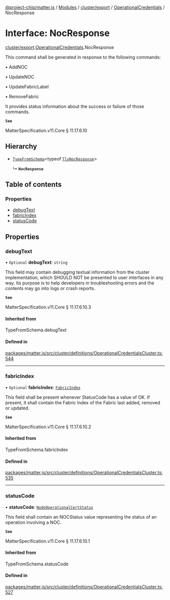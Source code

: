 [@project-chip/matter.js](../README.md) / [Modules](../modules.md) / [cluster/export](../modules/cluster_export.md) / [OperationalCredentials](../modules/cluster_export.OperationalCredentials.md) / NocResponse

# Interface: NocResponse

[cluster/export](../modules/cluster_export.md).[OperationalCredentials](../modules/cluster_export.OperationalCredentials.md).NocResponse

This command shall be generated in response to the following commands:

  • AddNOC

  • UpdateNOC

  • UpdateFabricLabel

  • RemoveFabric

It provides status information about the success or failure of those commands.

**`See`**

MatterSpecification.v11.Core § 11.17.6.10

## Hierarchy

- [`TypeFromSchema`](../modules/tlv_export.md#typefromschema)\<typeof [`TlvNocResponse`](../modules/cluster_export.OperationalCredentials.md#tlvnocresponse)\>

  ↳ **`NocResponse`**

## Table of contents

### Properties

- [debugText](cluster_export.OperationalCredentials.NocResponse.md#debugtext)
- [fabricIndex](cluster_export.OperationalCredentials.NocResponse.md#fabricindex)
- [statusCode](cluster_export.OperationalCredentials.NocResponse.md#statuscode)

## Properties

### debugText

• `Optional` **debugText**: `string`

This field may contain debugging textual information from the cluster implementation, which SHOULD NOT be
presented to user interfaces in any way. Its purpose is to help developers in troubleshooting errors and the
contents may go into logs or crash reports.

**`See`**

MatterSpecification.v11.Core § 11.17.6.10.3

#### Inherited from

TypeFromSchema.debugText

#### Defined in

[packages/matter.js/src/cluster/definitions/OperationalCredentialsCluster.ts:544](https://github.com/project-chip/matter.js/blob/6d3b6a5d957d88a9231d6ecab4bb41f8133112be/packages/matter.js/src/cluster/definitions/OperationalCredentialsCluster.ts#L544)

___

### fabricIndex

• `Optional` **fabricIndex**: [`FabricIndex`](../modules/datatype_export.md#fabricindex)

This field shall be present whenever StatusCode has a value of OK. If present, it shall contain the Fabric
Index of the Fabric last added, removed or updated.

**`See`**

MatterSpecification.v11.Core § 11.17.6.10.2

#### Inherited from

TypeFromSchema.fabricIndex

#### Defined in

[packages/matter.js/src/cluster/definitions/OperationalCredentialsCluster.ts:535](https://github.com/project-chip/matter.js/blob/6d3b6a5d957d88a9231d6ecab4bb41f8133112be/packages/matter.js/src/cluster/definitions/OperationalCredentialsCluster.ts#L535)

___

### statusCode

• **statusCode**: [`NodeOperationalCertStatus`](../enums/cluster_export.OperationalCredentials.NodeOperationalCertStatus.md)

This field shall contain an NOCStatus value representing the status of an operation involving a NOC.

**`See`**

MatterSpecification.v11.Core § 11.17.6.10.1

#### Inherited from

TypeFromSchema.statusCode

#### Defined in

[packages/matter.js/src/cluster/definitions/OperationalCredentialsCluster.ts:527](https://github.com/project-chip/matter.js/blob/6d3b6a5d957d88a9231d6ecab4bb41f8133112be/packages/matter.js/src/cluster/definitions/OperationalCredentialsCluster.ts#L527)
